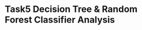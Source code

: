 # Task5 Decision Tree & Random Forest Classifier Analysis                                                                                                                 
